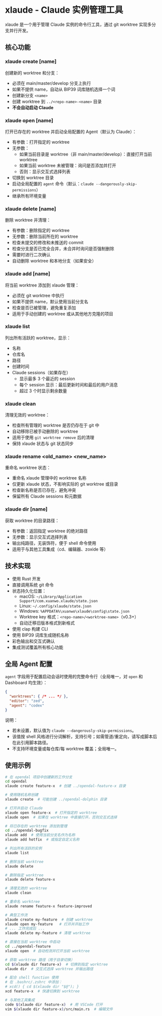 # xlaude - Claude 实例管理工具

xlaude 是一个用于管理 Claude 实例的命令行工具，通过 git worktree 实现多分支并行开发。

## 核心功能

### xlaude create [name]
创建新的 worktree 和分支：
- 必须在 main/master/develop 分支上执行
- 如果不提供 name，自动从 BIP39 词库随机选择一个词
- 创建新分支 `<name>`
- 创建 worktree 到 `../<repo-name>-<name>` 目录
- **不会自动启动 Claude**

### xlaude open [name]
打开已存在的 worktree 并启动全局配置的 Agent（默认为 Claude）：
- 有参数：打开指定的 worktree
- 无参数：
  - 如果当前目录是 worktree（非 main/master/develop）：直接打开当前 worktree
  - 如果当前 worktree 未被管理：询问是否添加并打开
  - 否则：显示交互式选择列表
- 切换到 worktree 目录
- 启动全局配置的 `agent` 命令（默认：`claude --dangerously-skip-permissions`）
- 继承所有环境变量

### xlaude delete [name]
删除 worktree 并清理：
- 有参数：删除指定的 worktree
- 无参数：删除当前所在的 worktree
- 检查未提交的修改和未推送的 commit
- 检查分支是否已完全合并，未合并时询问是否强制删除
- 需要时进行二次确认
- 自动删除 worktree 和本地分支（如果安全）

### xlaude add [name]
将当前 worktree 添加到 xlaude 管理：
- 必须在 git worktree 中执行
- 如果不提供 name，默认使用当前分支名
- 检查是否已被管理，避免重复添加
- 适用于手动创建的 worktree 或从其他地方克隆的项目

### xlaude list
列出所有活跃的 worktree，显示：
- 名称
- 仓库名
- 路径
- 创建时间
- Claude sessions（如果存在）
  - 显示最多 3 个最近的 session
  - 每个 session 显示：最后更新时间和最后的用户消息
  - 超过 3 个时显示剩余数量

### xlaude clean
清理无效的 worktree：
- 检查所有管理的 worktree 是否仍存在于 git 中
- 自动移除已被手动删除的 worktree
- 适用于使用 `git worktree remove` 后的清理
- 保持 xlaude 状态与 git 状态同步

### xlaude rename <old_name> <new_name>
重命名 worktree 状态：
- 重命名 xlaude 管理中的 worktree 名称
- 仅更新 xlaude 状态，不影响实际的 git worktree 或目录
- 检查新名称是否已存在，避免冲突
- 保留所有 Claude sessions 和元数据

### xlaude dir [name]
获取 worktree 的目录路径：
- 有参数：返回指定 worktree 的绝对路径
- 无参数：显示交互式选择列表
- 输出纯路径，无装饰符，便于 shell 命令使用
- 适用于与其他工具集成（cd、编辑器、zoxide 等）

## 技术实现

- 使用 Rust 开发
- 直接调用系统 git 命令
- 状态持久化位置：
  - macOS: `~/Library/Application Support/com.xuanwo.xlaude/state.json`
  - Linux: `~/.config/xlaude/state.json`
  - Windows: `%APPDATA%\xuanwo\xlaude\config\state.json`
  - Worktree key 格式：`<repo-name>/<worktree-name>`（v0.3+）
  - 自动迁移旧版本格式到新格式
- 使用 clap 构建 CLI
- 使用 BIP39 词库生成随机名称
- 彩色输出和交互式确认
- 集成测试覆盖所有核心功能

## 全局 Agent 配置

`agent` 字段用于配置启动会话时使用的完整命令行（全局唯一，对 `open` 和 Dashboard 均生效）：

```json
{
  "worktrees": { /* ... */ },
  "editor": "zed",
  "agent": "codex"
}
```

说明：

- 若未设置，默认值为 `claude --dangerously-skip-permissions`。
- 该值按 shell 风格进行分词解析，支持引号；如需管道/重定向，请写成脚本后在此引用脚本路径。
- 不支持环境变量或每仓库/每 worktree 覆盖；全局唯一。

## 使用示例

```bash
# 在 opendal 项目中创建新的工作分支
cd opendal
xlaude create feature-x  # 创建 ../opendal-feature-x 目录

# 使用随机名称创建
xlaude create  # 可能创建 ../opendal-dolphin 目录

# 打开并启动 Claude
xlaude open feature-x  # 打开指定的 worktree
xlaude open  # 如果在 worktree 中直接打开，否则交互式选择

# 将已存在的 worktree 添加到管理
cd ../opendal-bugfix
xlaude add  # 使用当前分支名作为名称
xlaude add hotfix  # 或指定自定义名称

# 列出所有活跃的实例
xlaude list

# 删除当前 worktree
xlaude delete

# 删除指定 worktree
xlaude delete feature-x

# 清理无效的 worktree
xlaude clean

# 重命名 worktree
xlaude rename feature-x feature-improved

# 典型工作流
xlaude create my-feature  # 创建 worktree
xlaude open my-feature   # 打开并开始工作
# ... 工作完成后 ...
xlaude delete my-feature # 清理 worktree

# 直接在当前 worktree 中启动
cd ../opendal-feature
xlaude open  # 自动检测并打开当前 worktree

# 获取 worktree 路径（用于目录切换）
cd $(xlaude dir feature-x)  # 切换到指定 worktree
xlaude dir  # 交互式选择 worktree 并输出路径

# 配合 shell function 使用
# 在 .bashrc/.zshrc 中添加：
# xcd() { cd $(xlaude dir "$@"); }
xcd feature-x  # 快速切换到 worktree

# 与其他工具集成
code $(xlaude dir feature-x)  # 用 VSCode 打开
vim $(xlaude dir feature-x)/src/main.rs  # 编辑文件
```

